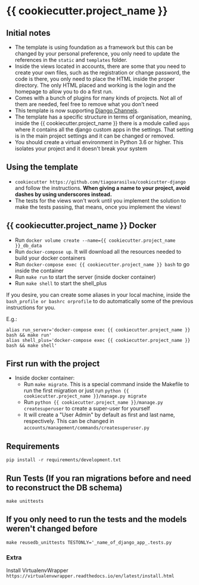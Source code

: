 {{ cookiecutter.project_name }}
===============================================================================

## Initial notes

* The template is using foundation as a framework but this can be changed by your personal preference, you only need to update the references in the `static` and `templates` folder.
* Inside the views located in accounts, there are some that you need to create your own files, such as the registration or change password, the code is there, you only need to place the HTML inside the proper directory. The only HTML placed and working is the login and the homepage to allow you to do a first run.
* Comes with a bunch of plugins for many kinds of projects. Not all of them are needed, feel free to remove what you don't need
* This template is now supporting [Django Channels](https://channels.readthedocs.io/en/stable/index.html).
* The template has a specific structure in terms of organisation, meaning, inside the {{ cookiecutter.project_name }} there is a module called `apps` where it contains all the django custom apps in the settings. 
That setting is in the main project settings and it can be changed or removed.
* You should create a virtual environment in Python 3.6 or higher. This isolates your project and it doesn't break your system

## Using the template

* `cookiecutter https://github.com/tiagoarasilva/cookicutter-django` and follow the instructions.
    **When giving a name to your project, avoid dashes by using underscores instead.**
* The tests for the views won't work until you implement the solution to make the tests passing, that means, once you implement the views!


## {{ cookiecutter.project_name }} Docker

*  Run `docker volume create --name={{ cookiecutter.project_name }}_db_data`
*  Run `docker-compose up`. It will download all the resources needed to build your docker containers
*  Run `docker-compose exec {{ cookiecutter.project_name }} bash` to go inside the container
*  Run `make run` to start the server (inside docker container)
*  Run `make shell` to start the shell_plus

If you desire, you can create some aliases in your local machine, inside the `bash_profile or bashrc orprofile` to do automatically 
some of the previous instructions for you.

E.g.:

```shell
alias run_server='docker-compose exec {{ cookiecutter.project_name }} bash && make run'
alias shell_plus='docker-compose exec {{ cookiecutter.project_name }} bash && make shell'
```

## First run with the project

* Inside docker container:
    * Run `make migrate`. This is a special command inside the Makefile to run the first migration or just run `python {{ cookiecutter.project_name }}/manage.py migrate`
    * Run `python {{ cookiecutter.project_name }}/manage.py createsuperuser` to create a super-user for yourself
    * It will create a "User Admin" by default as first and last name, respectively. This can be changed in `accounts/management/commands/createsuperuser.py`

## Requirements

```shell
pip install -r requirements/development.txt
```

## Run Tests (If you ran migrations before and need to reconstruct the DB schema)

`make unittests`

## If you only need to run the tests and the models weren't changed before

`make reusedb_unittests TESTONLY='_name_of_django_app_.tests.py`

### Extra

Install VirtualenvWrapper
`https://virtualenvwrapper.readthedocs.io/en/latest/install.html`
